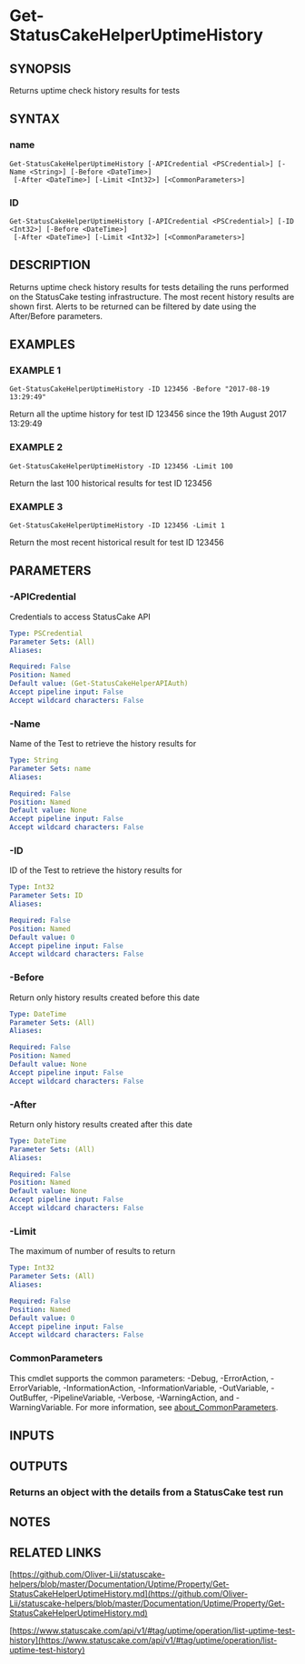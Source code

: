 # Get-StatusCakeHelperUptimeHistory

## SYNOPSIS
Returns uptime check history results for tests

## SYNTAX

### name
```
Get-StatusCakeHelperUptimeHistory [-APICredential <PSCredential>] [-Name <String>] [-Before <DateTime>]
 [-After <DateTime>] [-Limit <Int32>] [<CommonParameters>]
```

### ID
```
Get-StatusCakeHelperUptimeHistory [-APICredential <PSCredential>] [-ID <Int32>] [-Before <DateTime>]
 [-After <DateTime>] [-Limit <Int32>] [<CommonParameters>]
```

## DESCRIPTION
Returns uptime check history results for tests detailing the runs performed on the StatusCake testing infrastructure.
The most recent history results are shown first.
Alerts to be returned can be filtered by date using the After/Before parameters.

## EXAMPLES

### EXAMPLE 1
```
Get-StatusCakeHelperUptimeHistory -ID 123456 -Before "2017-08-19 13:29:49"
```

Return all the uptime history for test ID 123456 since the 19th August 2017 13:29:49

### EXAMPLE 2
```
Get-StatusCakeHelperUptimeHistory -ID 123456 -Limit 100
```

Return the last 100 historical results for test ID 123456

### EXAMPLE 3
```
Get-StatusCakeHelperUptimeHistory -ID 123456 -Limit 1
```

Return the most recent historical result for test ID 123456

## PARAMETERS

### -APICredential
Credentials to access StatusCake API

```yaml
Type: PSCredential
Parameter Sets: (All)
Aliases:

Required: False
Position: Named
Default value: (Get-StatusCakeHelperAPIAuth)
Accept pipeline input: False
Accept wildcard characters: False
```

### -Name
Name of the Test to retrieve the history results for

```yaml
Type: String
Parameter Sets: name
Aliases:

Required: False
Position: Named
Default value: None
Accept pipeline input: False
Accept wildcard characters: False
```

### -ID
ID of the Test to retrieve the history results for

```yaml
Type: Int32
Parameter Sets: ID
Aliases:

Required: False
Position: Named
Default value: 0
Accept pipeline input: False
Accept wildcard characters: False
```

### -Before
Return only history results created before this date

```yaml
Type: DateTime
Parameter Sets: (All)
Aliases:

Required: False
Position: Named
Default value: None
Accept pipeline input: False
Accept wildcard characters: False
```

### -After
Return only history results created after this date

```yaml
Type: DateTime
Parameter Sets: (All)
Aliases:

Required: False
Position: Named
Default value: None
Accept pipeline input: False
Accept wildcard characters: False
```

### -Limit
The maximum of number of results to return

```yaml
Type: Int32
Parameter Sets: (All)
Aliases:

Required: False
Position: Named
Default value: 0
Accept pipeline input: False
Accept wildcard characters: False
```

### CommonParameters
This cmdlet supports the common parameters: -Debug, -ErrorAction, -ErrorVariable, -InformationAction, -InformationVariable, -OutVariable, -OutBuffer, -PipelineVariable, -Verbose, -WarningAction, and -WarningVariable. For more information, see [about_CommonParameters](http://go.microsoft.com/fwlink/?LinkID=113216).

## INPUTS

## OUTPUTS

### Returns an object with the details from a StatusCake test run
## NOTES

## RELATED LINKS

[https://github.com/Oliver-Lii/statuscake-helpers/blob/master/Documentation/Uptime/Property/Get-StatusCakeHelperUptimeHistory.md](https://github.com/Oliver-Lii/statuscake-helpers/blob/master/Documentation/Uptime/Property/Get-StatusCakeHelperUptimeHistory.md)

[https://www.statuscake.com/api/v1/#tag/uptime/operation/list-uptime-test-history](https://www.statuscake.com/api/v1/#tag/uptime/operation/list-uptime-test-history)

